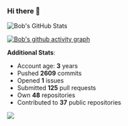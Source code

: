 ### Hi there 👋

![Bob's GitHub Stats](https://github-readme-stats.vercel.app/api?username=Bobthesoftwaredeveloper&show_icons=true&count_private=true&theme=react&hide=stars,prs,issues,contribs)

[![Bob's github activity graph](https://activity-graph.herokuapp.com/graph?username=BobTheSoftwareDeveloper&theme=react-dark)](https://github.com/ashutosh00710/github-readme-activity-graph)

**Additional Stats**:
- Account age: **3** years
- Pushed **2609** commits
- Opened **1** issues
- Submitted **125** pull requests
- Own **48** repositories
- Contributed to **37** public repositories

![](https://komarev.com/ghpvc/?username=BobTheSoftwareDeveloper)
